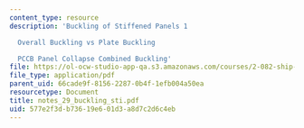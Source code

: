 ```yaml
---
content_type: resource
description: 'Buckling of Stiffened Panels 1

  Overall Buckling vs Plate Buckling

  PCCB Panel Collapse Combined Buckling'
file: https://ol-ocw-studio-app-qa.s3.amazonaws.com/courses/2-082-ship-structural-analysis-design-13-122-spring-2003/577e2f3db73619e601d3a8d7c2d6c4eb_notes_29_buckling_sti.pdf
file_type: application/pdf
parent_uid: 66cade9f-8156-2287-0b4f-1efb004a50ea
resourcetype: Document
title: notes_29_buckling_sti.pdf
uid: 577e2f3d-b736-19e6-01d3-a8d7c2d6c4eb
---
```

